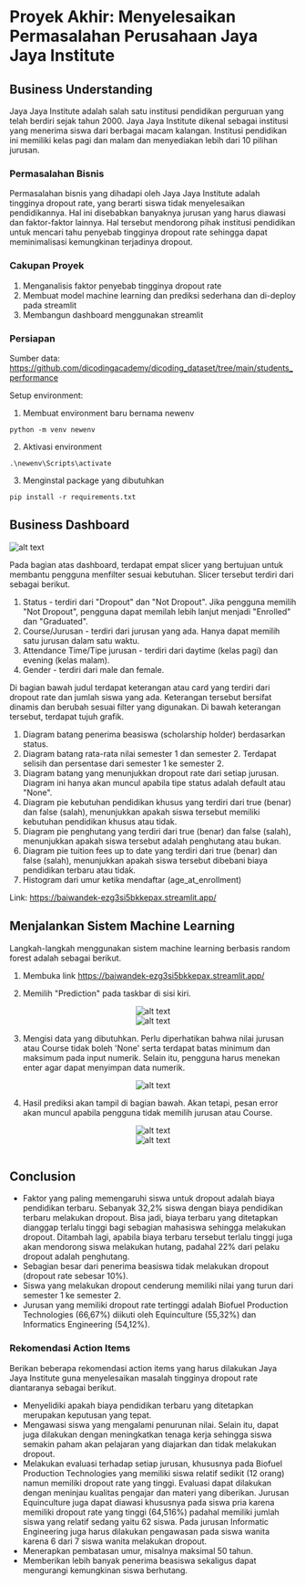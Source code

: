 # Proyek Akhir: Menyelesaikan Permasalahan Perusahaan Jaya Jaya Institute

## Business Understanding
Jaya Jaya Institute adalah salah satu institusi pendidikan perguruan yang telah berdiri sejak tahun 2000. Jaya Jaya Institute dikenal sebagai institusi yang menerima siswa dari berbagai macam kalangan. Institusi pendidikan ini memiliki kelas pagi dan malam dan menyediakan lebih dari 10 pilihan jurusan. 

### Permasalahan Bisnis
Permasalahan bisnis yang dihadapi oleh Jaya Jaya Institute adalah tingginya dropout rate, yang berarti siswa tidak menyelesaikan pendidikannya. Hal ini disebabkan banyaknya jurusan yang harus diawasi dan faktor-faktor lainnya. Hal tersebut mendorong pihak institusi pendidikan untuk mencari tahu penyebab tingginya dropout rate sehingga dapat meminimalisasi kemungkinan terjadinya dropout.

### Cakupan Proyek
1. Menganalisis faktor penyebab tingginya dropout rate
2. Membuat model machine learning dan prediksi sederhana dan di-deploy pada streamlit
3. Membangun dashboard menggunakan streamlit

### Persiapan

Sumber data: https://github.com/dicodingacademy/dicoding_dataset/tree/main/students_performance

Setup environment:
1. Membuat environment baru bernama newenv
```
python -m venv newenv
```
2. Aktivasi environment
```
.\newenv\Scripts\activate
```
3. Menginstal package yang dibutuhkan
```
pip install -r requirements.txt
```

## Business Dashboard

<img src="img\dashboard_final.png" alt="alt text" width="whatever" height="whatever">

Pada bagian atas dashboard, terdapat empat slicer yang bertujuan untuk membantu pengguna menfilter sesuai kebutuhan. Slicer tersebut terdiri dari sebagai berikut.
1. Status - terdiri dari "Dropout" dan "Not Dropout". Jika pengguna memilih "Not Dropout", pengguna dapat memilah lebih lanjut menjadi "Enrolled" dan "Graduated".
2. Course/Jurusan - terdiri dari jurusan yang ada. Hanya dapat memilih satu jurusan dalam satu waktu.
3. Attendance Time/Tipe jurusan - terdiri dari daytime (kelas pagi) dan evening (kelas malam).
4. Gender - terdiri dari male dan female.

Di bagian bawah judul terdapat keterangan atau card yang terdiri dari dropout rate dan jumlah siswa yang ada. Keterangan tersebut bersifat dinamis dan berubah sesuai filter yang digunakan. Di bawah keterangan tersebut, terdapat tujuh grafik.
1. Diagram batang penerima beasiswa (scholarship holder) berdasarkan status.
2. Diagram batang rata-rata nilai semester 1 dan semester 2. Terdapat selisih dan persentase dari semester 1 ke semester 2.
3. Diagram batang yang menunjukkan dropout rate dari setiap jurusan. Diagram ini hanya akan muncul apabila tipe status adalah default atau "None".
4. Diagram pie kebutuhan pendidikan khusus yang terdiri dari true (benar) dan false (salah), menunjukkan apakah siswa tersebut memiliki kebutuhan pendidikan khusus atau tidak.
5. Diagram pie penghutang yang terdiri dari true (benar) dan false (salah), menunjukkan apakah siswa tersebut adalah penghutang atau bukan.
6. Diagram pie tuition fees up to date yang terdiri dari true (benar) dan false (salah), menunjukkan apakah siswa tersebut dibebani biaya pendidikan terbaru atau tidak.
7. Histogram dari umur ketika mendaftar (age_at_enrollment)

Link: https://baiwandek-ezg3si5bkkepax.streamlit.app/

## Menjalankan Sistem Machine Learning
Langkah-langkah menggunakan sistem machine learning berbasis random forest adalah sebagai berikut.

1. Membuka link https://baiwandek-ezg3si5bkkepax.streamlit.app/

2. Memilih "Prediction" pada taskbar di sisi kiri.

<center><img src="img\taskbar.png" alt="alt text" width="whatever" height="whatever"></center>

<center><img src="img\prediksi1.png" alt="alt text" width="whatever" height="whatever"></center>

3. Mengisi data yang dibutuhkan. Perlu diperhatikan bahwa nilai jurusan atau Course tidak boleh 'None' serta terdapat batas minimum dan maksimum pada input numerik. Selain itu, pengguna harus menekan enter agar dapat menyimpan data numerik.

<center><img src="img\prediksi2.png" alt="alt text" width="whatever" height="whatever"></center>

4. Hasil prediksi akan tampil di bagian bawah. Akan tetapi, pesan error akan muncul apabila pengguna tidak memilih jurusan atau Course.

<center><img src="img\prediksi3.png" alt="alt text" width="whatever" height="whatever"></center>

<center><img src="img\prediksi4.png" alt="alt text" width="whatever" height="whatever"></center>


```

```

## Conclusion
- Faktor yang paling memengaruhi siswa untuk dropout adalah biaya pendidikan terbaru. Sebanyak 32,2% siswa dengan biaya pendidikan terbaru melakukan dropout. Bisa jadi, biaya terbaru yang ditetapkan dianggap terlalu tinggi bagi sebagian mahasiswa sehingga melakukan dropout. Ditambah lagi, apabila biaya terbaru tersebut terlalu tinggi juga akan mendorong siswa melakukan hutang, padahal 22% dari pelaku dropout adalah penghutang.
- Sebagian besar dari penerima beasiswa tidak melakukan dropout (dropout rate sebesar 10%).
- Siswa yang melakukan dropout cenderung memiliki nilai yang turun dari semester 1 ke semester 2.
- Jurusan yang memiliki dropout rate tertinggi adalah Biofuel Production Technologies (66,67%) diikuti oleh Equinculture (55,32%) dan Informatics Engineering (54,12%).

### Rekomendasi Action Items
Berikan beberapa rekomendasi action items yang harus dilakukan Jaya Jaya Institute guna menyelesaikan masalah tingginya dropout rate diantaranya sebagai berikut.
- Menyelidiki apakah biaya pendidikan terbaru yang ditetapkan merupakan keputusan yang tepat.
- Mengawasi siswa yang mengalami penurunan nilai. Selain itu, dapat juga dilakukan dengan meningkatkan tenaga kerja sehingga siswa semakin paham akan pelajaran yang diajarkan dan tidak melakukan dropout.
- Melakukan evaluasi terhadap setiap jurusan, khususnya pada Biofuel Production Technologies yang memiliki siswa relatif sedikit (12 orang) namun memiliki dropout rate yang tinggi. Evaluasi dapat dilakukan dengan meninjau kualitas pengajar dan materi yang diberikan. Jurusan Equinculture juga dapat diawasi khususnya pada siswa pria karena memiliki dropout rate yang tinggi (64,516%) padahal memiliki jumlah siswa yang relatif sedang yaitu 62 siswa. Pada jurusan Informatic Engineering juga harus dilakukan pengawasan pada siswa wanita karena 6 dari 7 siswa wanita melakukan dropout.
- Menerapkan pembatasan umur, misalnya maksimal 50 tahun.
- Memberikan lebih banyak penerima beasiswa sekaligus dapat mengurangi kemungkinan siswa berhutang.

